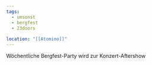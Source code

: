 ```yaml
---
tags:
  - umsonst
  - bergfest
  - 23doors
  
location: "[[Atomino]]"
---
```

Wöchentliche Bergfest-Party wird zur Konzert-Aftershow